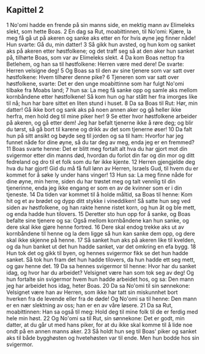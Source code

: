 ## Kapittel 2

1 No'omi hadde en frende på sin manns side, en mektig mann av Elimeleks slekt, som hette Boas.
2 En dag sa Rut, moabittinnen, til No'omi: Kjære, la meg få gå ut på akeren og sanke aks etter en for hvis øyne jeg finner nåde! Hun svarte: Gå du, min datter!
3 Så gikk hun avsted, og hun kom og sanket aks på akeren etter høstfolkene; og det traff seg så at den aker hun sanket på, tilhørte Boas, som var av Elimeleks slekt.
4 Da kom Boas nettop fra Betlehem, og han sa til høstfolkene: Herren være med dere! De svarte: Herren velsigne deg!
5 Og Boas sa til den av sine tjenere som var satt over høstfolkene: Hvem tilhører denne pike?
6 Tjeneren som var satt over høstfolkene, svarte: Det er den unge moabittinne som har fulgt No'omi tilbake fra Moabs land;
7 hun sa: La meg få sanke opp og samle aks mellom kornbåndene etter høstfolkene! Så kom hun og har stått her fra imorges like til nå; hun har bare sittet en liten stund i huset.
8 Da sa Boas til Rut: Hør, min datter! Gå ikke bort og sank aks på noen annen aker og gå heller ikke herfra, men hold deg til mine piker her!
9 Se etter hvor høstfolkene arbeider på akeren, og gå etter dem! Jeg har befalt tjenerne ikke å røre deg; og blir du tørst, så gå bort til karene og drikk av det som tjenerne øser!
10 Da falt hun på sitt ansikt og bøyde seg til jorden og sa til ham: Hvorfor har jeg funnet nåde for dine øyne, så du tar deg av meg, enda jeg er en fremmed?
11 Boas svarte henne: Det er blitt meg fortalt alt hva du har gjort mot din svigermor etter din manns død, hvordan du forlot din far og din mor og ditt fedreland og dro til et folk som du før ikke kjente.
12 Herren gjengjelde deg hva du har gjort! Gid du må få full lønn av Herren, Israels Gud, til hvem du er kommet for å søke ly under hans vinger!
13 Hun sa: La meg finne nåde for dine øyne, min herre, siden du har trøstet meg og talt vennlig til din tjenerinne, enda jeg ikke engang er som en av de kvinner som er i din tjeneste.
14 Da tiden var kommet til å holde måltid, sa Boas til henne: Kom hit og et av brødet og dypp ditt stykke i vineddiken! Så satte hun seg ved siden av høstfolkene, og han rakte henne ristet korn, og hun åt og ble mett, og enda hadde hun tilovers.
15 Deretter sto hun opp for å sanke, og Boas befalte sine tjenere og sa: Også mellom kornbåndene kan hun sanke, og dere skal ikke gjøre henne fortred.
16 Dere skal endog trekke aks ut av kornbåndene til henne og la dem ligge så hun kan sanke dem opp, og dere skal ikke skjenne på henne.
17 Så sanket hun aks på akeren like til kvelden, og da hun banket ut det hun hadde sanket, var det omkring en efa bygg.
18 Hun tok det og gikk til byen, og hennes svigermor fikk se det hun hadde sanket. Så tok hun fram det hun hadde tilovers, da hun hadde ett seg mett, og gav henne det.
19 Da sa hennes svigermor til henne: Hvor har du sanket idag, og hvor har du arbeidet? Velsignet være han som tok seg av deg! Og hun fortalte sin svigermor hvem hun hadde arbeidet hos, og sa: Den mann jeg har arbeidet hos idag, heter Boas.
20 Da sa No'omi til sin sønnekone: Velsignet være han av Herren, som ikke har tatt sin miskunnhet bort hverken fra de levende eller fra de døde! Og No'omi sa til henne: Den mann er en nær slektning av oss; han er en av våre løsere.
21 Da sa Rut, moabittinnen: Han sa også til meg: Hold deg til mine folk til de er ferdig med hele min høst.
22 Og No'omi sa til Rut, sin sønnekone: Det er godt, min datter, at du går ut med hans piker, for at du ikke skal komme til å lide noe ondt på en annen manns aker.
23 Så holdt hun seg til Boas' piker og sanket aks til både bygghøsten og hvetehøsten var til ende. Men hun bodde hos sin svigermor.
